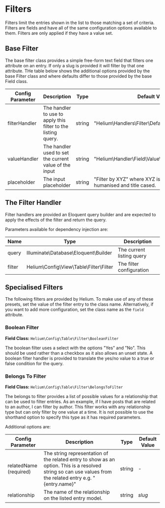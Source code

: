 

# Filters

Filters limit the entries shown in the list to those matching a set of criteria. Filters are fields and have all of the same configuration options available to them. Filters are only applied if they have a value set.

## Base Filter

The base filter class provides a simple free-form text field that filters one attribute on an entry. If only a slug is provided it will filter by that one attribute. THe table below shows the additional options provided by the base Filter class and where defaults differ to those provided by the base Field class.

| Config Parameter | Description | Type | Default Value |
| --- | --- | --- | -- |
| filterHandler | The handler to use to apply this filter to the listing query. | string | "Helium\Handlers\Filter\DefaultFilterHandler" |
| valueHandler | The handler used to set the current value of the input | string | "Helium\Handler\Field\Value\RequestValueHandler" |
| placeholder | The input placeholder | string | "Filter by XYZ" where XYZ is the filter slug, humanised and title cased. |

## The Filter Handler

Filter handlers are provided an Eloquent query builder and are expected to apply the effects of the filter and return the query.

Parameters available for dependency injection are:

| Name | Type | Description |
| -----| ---- | ----------- |
| query | Illuminate\Database\Eloquent\Builder | The current listing query |
| filter | Helium\Config\View\Table\Filter\Filter | The filter configuration |

## Specialised Filters

The following filters are provided by Helium. To make use of any of these presets, set the value of the filter entry to the class name. Alternatively, if you want to add more configuration, set the class name as the `field` attribute.

### Boolean Filter

**Field Class:** `Helium\Config\Table\Filter\BooleanFilter`

The boolean filter uses a select with the options "Yes" and "No". This should be used rather than a checkbox as it also allows an unset state. A boolean filter handler is provided to translate the yes/no value to a true or false condition for the query.

### Belongs To Filter

**Field Class:** `Helium\Config\Table\Filter\BelongsToFilter`

The belongs to filter provides a list of possible values for a relationship that can be used to filter entries. As an example, if I have posts that are related to an author, I can filter by author. This filter works with any relationship type but can only filter by one value at a time. It is not possible to use the shorthand option to specify this type as it has required parameters.

Additional options are:

| Config Parameter | Description | Type | Default Value |
| --- | --- | --- | --- |
| relatedName<br>(required) | The string representation of the related entry to show as an option. This is a resolved string so can use values from the related entry e.g. "{entry.name}" | string | - |
| relationship | The name of the relationship on the listed entry model. | string | _slug_
